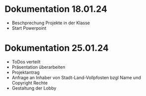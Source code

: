 # Dokumentation 18.01.24

* Beschprechung Projekte in der Klasse
* Start Powerpoint


# Dokumentation 25.01.24

* ToDos verteilt
* Präsentation überarbeiten
* Projektantrag
* Anfrage an Inhaber von Stadt-Land-Vollpfosten bzgl Name und Copyright Rechte
* Gestaltung der Lobby
